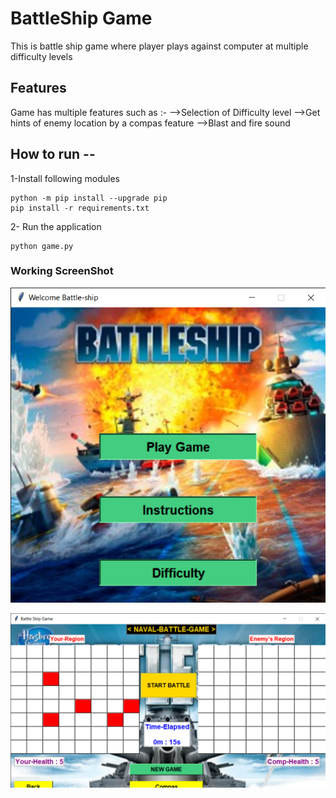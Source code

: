 # BattleShip Game
This is battle ship game where player plays against computer at multiple difficulty levels

## Features
Game has multiple features such as :-
-->Selection of Difficulty level
-->Get hints of enemy location by a compas feature
-->Blast and fire sound

## How to run --
1-Install following modules
```
python -m pip install --upgrade pip
pip install -r requirements.txt
```
2- Run the application
```
python game.py
```

### Working ScreenShot
![](Snshots/screen-1.png)

![](Snshots/screen-2.png)

